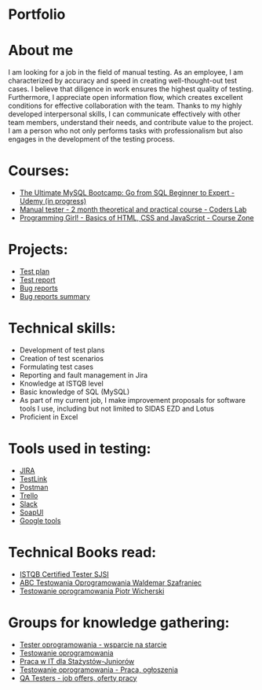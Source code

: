 # Portfolio
# About me
I am looking for a job in the field of manual testing. As an employee, I am characterized by accuracy and speed in creating well-thought-out test cases. I believe that diligence in work ensures the highest quality of testing. Furthermore, I appreciate open information flow, which creates excellent conditions for effective collaboration with the team. Thanks to my highly developed interpersonal skills, I can communicate effectively with other team members, understand their needs, and contribute value to the project. I am a person who not only performs tasks with professionalism but also engages in the development of the testing process.
# Courses:
* [The Ultimate MySQL Bootcamp: Go from SQL Beginner to Expert - Udemy (in progress)](https://www.udemy.com/course/the-ultimate-mysql-bootcamp-go-from-sql-beginner-to-expert/)
* [Manual tester - 2 month theoretical and practical course - Coders Lab](https://coderslab.pl/pl/tester-manualny?utm_source=google&utm_medium=cpc&utm_campaign=TXT_BRAND_PRODUKTY&utm_content=OD_PODSTAW&utm_term=coders%20lab%20tester&utm_dvc=c_&utm_match=p&utm_pos=&utm_net=g&utm_plc=&id=124128705300&gclid=Cj0KCQiAsdKbBhDHARIsANJ6-jeYRerH06Nxgu8L5JISlkXKU1j2padopUviV4YmlR0BCkCjzNuQ3LAaAoAgEALw_wcB&utm_adgroup=TEM&gclid=Cj0KCQiAsdKbBhDHARIsANJ6-jeYRerH06Nxgu8L5JISlkXKU1j2padopUviV4YmlR0BCkCjzNuQ3LAaAoAgEALw_wcB)
* [Programming Girl! - Basics of HTML, CSS and JavaScript - Course Zone](https://strefakursow.pl/kursy/programowanie/programuj_dziewczyno.html)
# Projects:
* [Test plan](https://drive.google.com/file/d/1i3xgzdDa9EXMChyGj7724HvDvVDaqu4P/view?usp=sharing)
* [Test report](https://drive.google.com/file/d/1Z6ISHtN4nFUg_jjmYn43yGmMkhDrg4UQ/view?usp=sharing)
* [Bug reports](https://docs.google.com/document/d/1zH0J0kS2mtL8IclahdR2DagmYL_wuyIY4yjlKEEAlxI/edit?usp=sharing)
* [Bug reports summary](https://drive.google.com/file/d/16FYRkSbjoy2gxlz3p8cTSsF3mQwSxi3-/view?usp=sharing)
# Technical skills:
- Development of test plans
- Creation of test scenarios
- Formulating test cases
- Reporting and fault management in Jira
- Knowledge at ISTQB level
- Basic knowledge of SQL (MySQL)
- As part of my current job, I make improvement proposals for software tools I use, including but not limited to SIDAS EZD and Lotus
- Proficient in Excel
# Tools used in testing:
* [JIRA](https://www.atlassian.com/software/jira)
* [TestLink](https://testlink.org/)
* [Postman](https://www.postman.com/)
* [Trello](https://trello.com/pl)
* [Slack](https://slack.com)
* [SoapUl](https://www.soapui.org/)
* [Google tools](https://docs.google.com/)
# Technical Books read:
* [ISTQB Certified Tester SJSI](https://sjsi.org/ist-qb/do-pobrania/)
* [ABC Testowania Oprogramowania Waldemar Szafraniec](https://www.wyszkolewas.com.pl/abc-testowania-ebook/)
* [Testowanie oprogramowania Piotr Wicherski](https://pwicherski.gitbook.io/testowanie-oprogramowania/)
# Groups for knowledge gathering:
* [Tester oprogramowania - wsparcie na starcie](https://www.facebook.com/groups/testeroprogramowania/?ref=group_header)
* [Testowanie oprogramowania](https://www.facebook.com/groups/215557562210470/?mibextid=HsNCOg)
* [Praca w IT dla Stażystów-Juniorów](https://www.facebook.com/groups/praca.w.it.polska/?mibextid=HsNCOg)
* [Testowanie oprogramowania - Praca, ogłoszenia](https://www.facebook.com/groups/215557562210470/?mibextid=HsNCOg)
* [QA Testers - job offers, oferty pracy](https://pl-pl.facebook.com/groups/808752555920542/about/)
